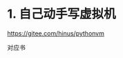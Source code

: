 












# 1. 自己动手写虚拟机

https://gitee.com/hinus/pythonvm


对应书


































































